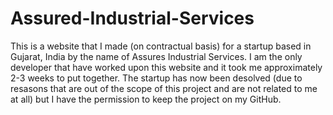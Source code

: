 # Assured-Industrial-Services
This is a website that I made (on contractual basis) for a startup based in Gujarat, India by the name of Assures Industrial Services.
I am the only developer that have worked upon this website and it took me approximately 2-3 weeks to put together.
The startup has now been desolved (due to resasons that are out of the scope of this project and are not related to me at all)  but I have the permission to keep the project on my GitHub.
